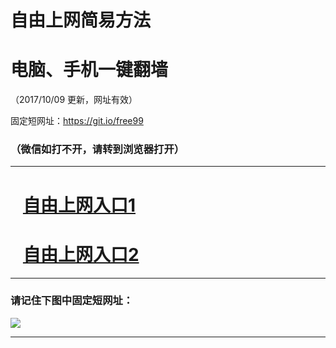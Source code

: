 ﻿# 自由上网简易方法

# 电脑、手机一键翻墙

（2017/10/09 更新，网址有效）

固定短网址：https://git.io/free99

### （微信如打不开，请转到浏览器打开）


***





# &nbsp;&nbsp; <a href="http://ft158625720.fwq-tz-1001.info/fwqtz01.html?t=10090011047 " target="_blank">自由上网入口1</a>
# &nbsp;&nbsp; <a href="http://ft151519942.fwq-tz-1002.info/fwqtz02.html?t=100900126730 " target="_blank">自由上网入口2</a>
***

### 请记住下图中固定短网址：

<img src="https://s3-us-west-2.amazonaws.com/fwq-1001/yjfq-20170905okok.png" /> 


***

